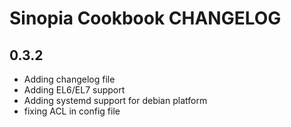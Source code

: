 Sinopia Cookbook CHANGELOG
==========================

0.3.2
-------------------
- Adding changelog file
- Adding EL6/EL7 support
- Adding systemd support for debian platform
- fixing ACL in config file
